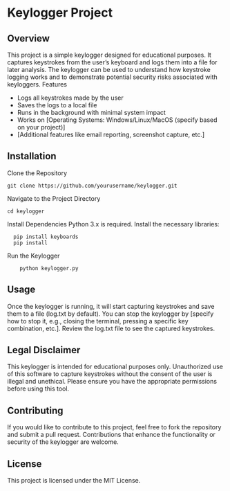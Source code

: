 # Keylogger Project

## Overview

This project is a simple keylogger designed for educational purposes. It captures keystrokes from the user’s keyboard and logs them into a file for later analysis. The keylogger can be used to understand how keystroke logging works and to demonstrate potential security risks associated with keyloggers.
Features

*  Logs all keystrokes made by the user
*  Saves the logs to a local file
*  Runs in the background with minimal system impact
*  Works on [Operating Systems: Windows/Linux/MacOS (specify based on your project)]
*  [Additional features like email reporting, screenshot capture, etc.]

## Installation

  Clone the Repository

```
git clone https://github.com/yourusername/keylogger.git
```
Navigate to the Project Directory
```
cd keylogger
```
Install Dependencies
    Python 3.x is required.
    Install the necessary libraries:
  ```
    pip install keyboards
    pip install 
  ```
Run the Keylogger
```
    python keylogger.py
```

## Usage

Once the keylogger is running, it will start capturing keystrokes and save them to a file (log.txt by default).
You can stop the keylogger by [specify how to stop it, e.g., closing the terminal, pressing a specific key combination, etc.].
Review the log.txt file to see the captured keystrokes.

## Legal Disclaimer

This keylogger is intended for educational purposes only. Unauthorized use of this software to capture keystrokes without the consent of the user is illegal and unethical. Please ensure you have the appropriate permissions before using this tool.

## Contributing

If you would like to contribute to this project, feel free to fork the repository and submit a pull request. Contributions that enhance the functionality or security of the keylogger are welcome.

## License

This project is licensed under the MIT License.
